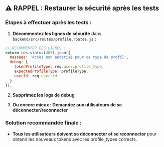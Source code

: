 ## ⚠️ RAPPEL : Restaurer la sécurité après les tests

### Étapes à effectuer après les tests :

1. **Décommentez les lignes de sécurité** dans `backend/src/routes/profile.routes.js` :

```javascript
// DÉCOMMENTER CES LIGNES :
return res.status(403).json({ 
  message: 'Accès non autorisé pour ce type de profil',
  debug: {
    tokenProfileType: req.user.profile_type,
    expectedProfileType: profileType,
    userId: req.user.id
  }
});
```

2. **Supprimez les logs de debug** 

3. **Ou encore mieux : Demandez aux utilisateurs de se déconnecter/reconnecter**

### Solution recommandée finale :
- **Tous les utilisateurs doivent se déconnecter et se reconnecter** pour obtenir les nouveaux tokens avec les profile_types corrects. 